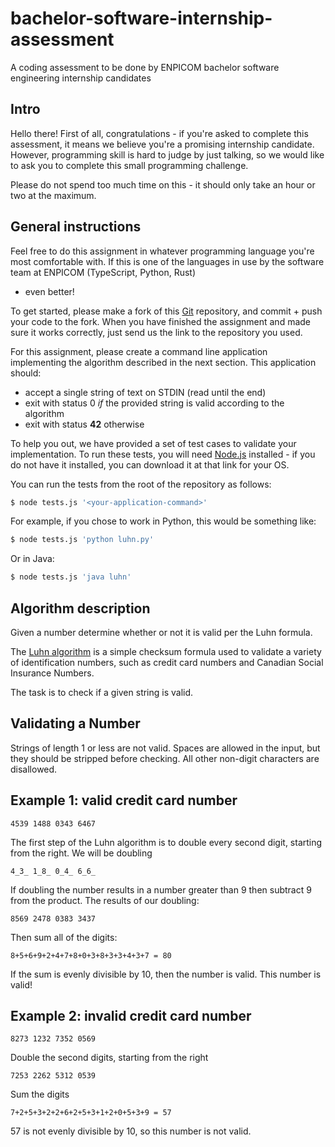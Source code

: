 # bachelor-software-internship-assessment

A coding assessment to be done by ENPICOM bachelor software engineering internship candidates

## Intro

Hello there! First of all, congratulations - if you're asked to complete this assessment,
it means we believe you're a promising internship candidate. However, programming skill
is hard to judge by just talking, so we would like to ask you to complete this small programming
challenge.

Please do not spend too much time on this - it should only take an hour or two at the maximum.

## General instructions

Feel free to do this assignment in whatever programming language you're most comfortable with.
If this is one of the languages in use by the software team at ENPICOM (TypeScript, Python, Rust)

- even better!

To get started, please make a fork of this [Git](https://git-scm.com/) repository, and commit + push
your code to the fork. When you have finished the assignment and made sure it works correctly, just
send us the link to the repository you used.

For this assignment, please create a command line application implementing the algorithm described
in the next section. This application should:

- accept a single string of text on STDIN (read until the end)
- exit with status 0 _if_ the provided string is valid according to the algorithm
- exit with status **42** otherwise

To help you out, we have provided a set of test cases to validate your implementation.
To run these tests, you will need [Node.js](https://nodejs.org/en/download/) installed - if you do not
have it installed, you can download it at that link for your OS.

You can run the tests from the root of the repository as follows:

```bash
$ node tests.js '<your-application-command>'
```

For example, if you chose to work in Python, this would be something like:

```bash
$ node tests.js 'python luhn.py'
```

Or in Java:

```bash
$ node tests.js 'java luhn'
```

## Algorithm description

Given a number determine whether or not it is valid per the Luhn formula.

The [Luhn algorithm](https://en.wikipedia.org/wiki/Luhn_algorithm) is
a simple checksum formula used to validate a variety of identification
numbers, such as credit card numbers and Canadian Social Insurance
Numbers.

The task is to check if a given string is valid.

## Validating a Number

Strings of length 1 or less are not valid. Spaces are allowed in the input,
but they should be stripped before checking. All other non-digit characters
are disallowed.

## Example 1: valid credit card number

```text
4539 1488 0343 6467
```

The first step of the Luhn algorithm is to double every second digit,
starting from the right. We will be doubling

```text
4_3_ 1_8_ 0_4_ 6_6_
```

If doubling the number results in a number greater than 9 then subtract 9
from the product. The results of our doubling:

```text
8569 2478 0383 3437
```

Then sum all of the digits:

```text
8+5+6+9+2+4+7+8+0+3+8+3+3+4+3+7 = 80
```

If the sum is evenly divisible by 10, then the number is valid. This number is valid!

## Example 2: invalid credit card number

```text
8273 1232 7352 0569
```

Double the second digits, starting from the right

```text
7253 2262 5312 0539
```

Sum the digits

```text
7+2+5+3+2+2+6+2+5+3+1+2+0+5+3+9 = 57
```

57 is not evenly divisible by 10, so this number is not valid.
